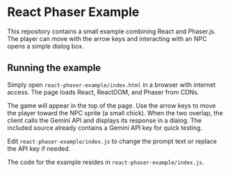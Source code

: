 # React Phaser Example

This repository contains a small example combining React and Phaser.js. The player can move with the arrow keys and interacting with an NPC opens a simple dialog box.

## Running the example

Simply open `react-phaser-example/index.html` in a browser with internet access. The page loads React, ReactDOM, and Phaser from CDNs.

The game will appear in the top of the page. Use the arrow keys to move the player toward the NPC sprite (a small chick). When the two overlap, the client calls the Gemini API and displays its response in a dialog. The included source already contains a Gemini API key for quick testing.

Edit `react-phaser-example/index.js` to change the prompt text or replace the API key if needed.

The code for the example resides in `react-phaser-example/index.js`.
